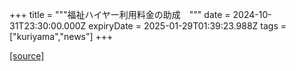 +++
title = """福祉ハイヤー利用料金の助成　"""
date = 2024-10-31T23:30:00.000Z
expiryDate = 2025-01-29T01:39:23.988Z
tags = ["kuriyama","news"]
+++


[[source]](https://www.town.kuriyama.hokkaido.jp/soshiki/39/29309.html)
